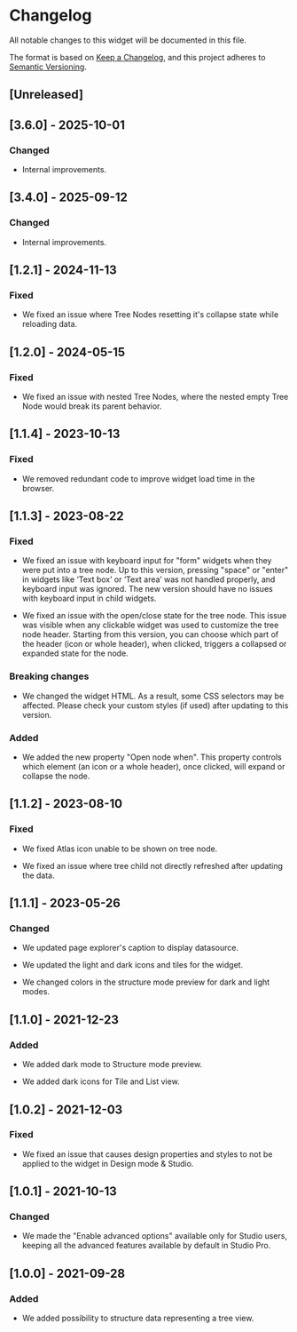 # Changelog

All notable changes to this widget will be documented in this file.

The format is based on [Keep a Changelog](https://keepachangelog.com/en/1.0.0/), and this project adheres to [Semantic Versioning](https://semver.org/spec/v2.0.0.html).

## [Unreleased]

## [3.6.0] - 2025-10-01

### Changed

- Internal improvements.

## [3.4.0] - 2025-09-12

### Changed

- Internal improvements.

## [1.2.1] - 2024-11-13

### Fixed

- We fixed an issue where Tree Nodes resetting it's collapse state while reloading data.

## [1.2.0] - 2024-05-15

### Fixed

- We fixed an issue with nested Tree Nodes, where the nested empty Tree Node would break its parent behavior.

## [1.1.4] - 2023-10-13

### Fixed

- We removed redundant code to improve widget load time in the browser.

## [1.1.3] - 2023-08-22

### Fixed

- We fixed an issue with keyboard input for "form" widgets when they were put into a tree node. Up to this version, pressing "space" or "enter" in widgets like ‘Text box’ or ‘Text area’ was not handled properly, and keyboard input was ignored. The new version should have no issues with keyboard input in child widgets.

- We fixed an issue with the open/close state for the tree node. This issue was visible when any clickable widget was used to customize the tree node header. Starting from this version, you can choose which part of the header (icon or whole header), when clicked, triggers a collapsed or expanded state for the node.

### Breaking changes

- We changed the widget HTML. As a result, some CSS selectors may be affected. Please check your custom styles (if used) after updating to this version.

### Added

- We added the new property "Open node when". This property controls which element (an icon or a whole header), once clicked, will expand or collapse the node.

## [1.1.2] - 2023-08-10

### Fixed

- We fixed Atlas icon unable to be shown on tree node.

- We fixed an issue where tree child not directly refreshed after updating the data.

## [1.1.1] - 2023-05-26

### Changed

- We updated page explorer's caption to display datasource.

- We updated the light and dark icons and tiles for the widget.

- We changed colors in the structure mode preview for dark and light modes.

## [1.1.0] - 2021-12-23

### Added

- We added dark mode to Structure mode preview.

- We added dark icons for Tile and List view.

## [1.0.2] - 2021-12-03

### Fixed

- We fixed an issue that causes design properties and styles to not be applied to the widget in Design mode & Studio.

## [1.0.1] - 2021-10-13

### Changed

- We made the "Enable advanced options" available only for Studio users, keeping all the advanced features available by default in Studio Pro.

## [1.0.0] - 2021-09-28

### Added

- We added possibility to structure data representing a tree view.
